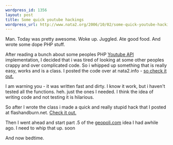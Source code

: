 ```yaml
--- 
wordpress_id: 1356
layout: post
title: Some quick youtube hackings
wordpress_url: http://www.nata2.org/2006/10/02/some-quick-youtube-hackings/
---
```

Man. Today was pretty awesome. Woke up. Juggled. Ate good food. And wrote some dope PHP stuff.

After reading a bunch about some peoples PHP <a href="http://www.youtube.com/dev">Youtube API</a> implementation, I decided that i was tired of looking at some other peoples crappy and over complicated code. So i whipped up something that is really easy, works and is a class. I posted the code over at nata2.info - <a href="http://nata2.info/?path=code%2Fyoutube_api">so check it out.</a>

I am warning you - it was written fast and dirty. I know it work, but i haven't tested all the functions. heh. just the ones I needed. I think the idea of writing code and not testing it is hilarious.

So after I wrote the class i made a quick and really stupid hack that I posted at flashandburn.net. <a href="http://www.flashandburn.net/youtuber/">Check it out.</a>

Then I went ahead and start part .5 of the <a href="http://www.geopoli.com">geopoli.com</a> idea I had awhile ago. I need to whip that up. soon

And now bedtime.
